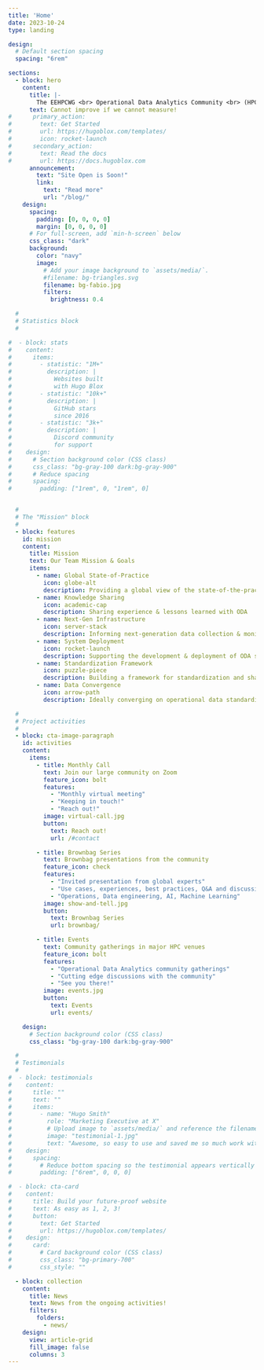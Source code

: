 ```yaml
---
title: 'Home'
date: 2023-10-24
type: landing

design:
  # Default section spacing
  spacing: "6rem"

sections:
  - block: hero
    content:
      title: |-
        The EEHPCWG <br> Operational Data Analytics Community <br> (HPC ODA)
      text: Cannot improve if we cannot measure!
#      primary_action:
#        text: Get Started
#        url: https://hugoblox.com/templates/
#        icon: rocket-launch
#      secondary_action:
#        text: Read the docs
#        url: https://docs.hugoblox.com
      announcement:
        text: "Site Open is Soon!"
        link:
          text: "Read more"
          url: "/blog/"
    design:
      spacing:
        padding: [0, 0, 0, 0]
        margin: [0, 0, 0, 0]
      # For full-screen, add `min-h-screen` below
      css_class: "dark"
      background:
        color: "navy"
        image:
          # Add your image background to `assets/media/`.
          #filename: bg-triangles.svg
          filename: bg-fabio.jpg
          filters:
            brightness: 0.4

  #
  # Statistics block
  #

#  - block: stats
#    content:
#      items:
#        - statistic: "1M+"
#          description: |
#            Websites built  
#            with Hugo Blox
#        - statistic: "10k+"
#          description: |
#            GitHub stars  
#            since 2016
#        - statistic: "3k+"
#          description: |
#            Discord community  
#            for support
#    design:
#      # Section background color (CSS class)
#      css_class: "bg-gray-100 dark:bg-gray-900"
#      # Reduce spacing
#      spacing:
#        padding: ["1rem", 0, "1rem", 0]


  #
  # The "Mission" block
  #
  - block: features
    id: mission
    content:
      title: Mission
      text: Our Team Mission & Goals
      items:
        - name: Global State-of-Practice
          icon: globe-alt
          description: Providing a global view of the state-of-the-practice in ODA
        - name: Knowledge Sharing
          icon: academic-cap
          description: Sharing experience & lessons learned with ODA
        - name: Next-Gen Infrastructure
          icon: server-stack
          description: Informing next-generation data collection & monitoring infrastructure for HPC data centers
        - name: System Deployment
          icon: rocket-launch
          description: Supporting the development & deployment of ODA systems at more HPC centers
        - name: Standardization Framework
          icon: puzzle-piece
          description: Building a framework for standardization and sharing of dashboards across sites in a data-agnostic manner
        - name: Data Convergence
          icon: arrow-path
          description: Ideally converging on operational data standardization

  #
  # Project activities
  #
  - block: cta-image-paragraph
    id: activities
    content:
      items:
        - title: Monthly Call
          text: Join our large community on Zoom
          feature_icon: bolt
          features:
            - "Monthly virtual meeting"
            - "Keeping in touch!"
            - "Reach out!"
          image: virtual-call.jpg
          button:
            text: Reach out!
            url: /#contact

        - title: Brownbag Series
          text: Brownbag presentations from the community
          feature_icon: check
          features:
            - "Invited presentation from global experts"
            - "Use cases, experiences, best practices, Q&A and discussion"
            - "Operations, Data engineering, AI, Machine Learning"
          image: show-and-tell.jpg
          button:
            text: Brownbag Series
            url: brownbag/

        - title: Events
          text: Community gatherings in major HPC venues
          feature_icon: bolt
          features:
            - "Operational Data Analytics community gatherings"
            - "Cutting edge discussions with the community"
            - "See you there!"
          image: events.jpg
          button:
            text: Events
            url: events/

    design:
      # Section background color (CSS class)
      css_class: "bg-gray-100 dark:bg-gray-900"

  #
  # Testimonials
  #
#  - block: testimonials
#    content:
#      title: ""
#      text: ""
#      items:
#        - name: "Hugo Smith"
#          role: "Marketing Executive at X"
#          # Upload image to `assets/media/` and reference the filename here
#          image: "testimonial-1.jpg"
#          text: "Awesome, so easy to use and saved me so much work with the swappable pre-designed sections!"
#    design:
#      spacing:
#        # Reduce bottom spacing so the testimonial appears vertically centered between sections
#        padding: ["6rem", 0, 0, 0]

#  - block: cta-card
#    content:
#      title: Build your future-proof website
#      text: As easy as 1, 2, 3!
#      button:
#        text: Get Started
#        url: https://hugoblox.com/templates/
#    design:
#      card:
#        # Card background color (CSS class)
#        css_class: "bg-primary-700"
#        css_style: ""

  - block: collection
    content:
      title: News
      text: News from the ongoing activities!
      filters:
        folders:
          - news/
    design:
      view: article-grid
      fill_image: false
      columns: 3
---
```

